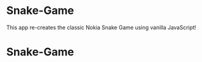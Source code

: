# Snake-Game
This app re-creates the classic Nokia Snake Game using vanilla JavaScript!
# Snake-Game
